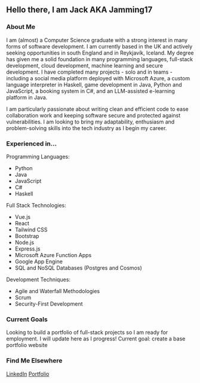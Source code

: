 ## Hello there, I am Jack AKA Jamming17

### About Me
I am (almost) a Computer Science graduate with a strong interest in many forms of software development. I am currently based in the UK and actively seeking opportunities in south England and in Reykjavík, Iceland. My degree has given me a solid foundation in many programming languages, full-stack development, cloud development, machine learning and secure development. I have completed many projects - solo and in teams - including a social media platform deployed with Microsoft Azure, a custom language interpreter in Haskell, game development in Java, Python and JavaScript, a booking system in C#, and an LLM-assisted e-learning platform in Java.

I am particularly passionate about writing clean and efficient code to ease collaboration work and keeping software secure and protected against vulnerabilities. I am looking to bring my adaptability, enthusiasm and problem-solving skills into the tech industry as I begin my career.

### Experienced in...

Programming Languages:
- Python
- Java
- JavaScript
- C#
- Haskell

Full Stack Technologies:
- Vue.js
- React
- Tailwind CSS
- Bootstrap
- Node.js
- Express.js
- Microsoft Azure Function Apps
- Google App Engine
- SQL and NoSQL Databases (Postgres and Cosmos)

Development Techniques:
- Agile and Waterfall Methodologies
- Scrum
- Security-First Development

### Current Goals
Looking to build a portfolio of full-stack projects so I am ready for employment. I will update here as I progress!
Current goal: create a base portfolio website

### Find Me Elsewhere
[LinkedIn](https://www.linkedin.com/in/jack-chiplin-b60164334/)
[Portfolio](https://jackchiplin-portfolio.netlify.app/)

